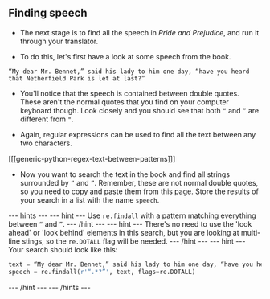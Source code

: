 ## Finding speech

- The next stage is to find all the speech in *Pride and Prejudice*, and run it through your translator.

- To do this, let's first have a look at some speech from the book.

```
“My dear Mr. Bennet,” said his lady to him one day, “have you heard that Netherfield Park is let at last?”
```

- You'll notice that the speech is contained between double quotes. These aren't the normal quotes that you find on your computer keyboard though. Look closely and you should see that both `“` and `”` are different from `"`.

- Again, regular expressions can be used to find all the text between any two characters.

[[[generic-python-regex-text-between-patterns]]]

- Now you want to search the text in the book and find all strings surrounded by `“` and `”`. Remember, these are not normal double quotes, so you need to copy and paste them from this page. Store the results of your search in a list with the name `speech`.

--- hints --- --- hint ---
Use `re.findall` with a pattern matching everything between `“` and `”`.
--- /hint --- --- hint ---
There's no need to use the 'look ahead' or 'look behind' elements in this search, but you are looking at multi-line stings, so the `re.DOTALL` flag will be needed.
--- /hint --- --- hint ---
Your search should look like this:
```python
text = “My dear Mr. Bennet,” said his lady to him one day, “have you heard that Netherfield Park is let at last?”
speech = re.findall(r'“.*?”', text, flags=re.DOTALL)
```
--- /hint --- --- /hints ---
